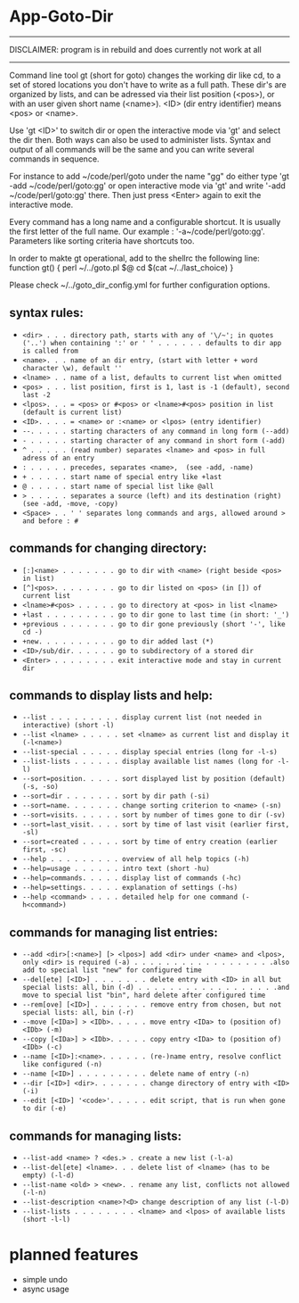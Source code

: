 
# App-Goto-Dir

- - -

DISCLAIMER: program is in rebuild and does currently not work at all

- - -

  Command line tool gt (short for goto) changes the working dir like cd,
  to a set of stored locations you don't have to write as a full path.
  These dir's are organized by lists, and can be adressed via their
  list position (&lt;pos>), or with an user given short name (&lt;name>).
  &lt;ID> (dir entry identifier) means &lt;pos> or &lt;name>.

  Use 'gt &lt;ID>' to switch dir or open the interactive mode via 'gt' and
  select the dir then. Both ways can also be used to administer lists.
  Syntax and output of all commands will be the same and you can write
  several commands in sequence.

  For instance to add \~/code/perl/goto under the name "gg" do either type
  'gt -add \~/code/perl/goto:gg' or open interactive mode via 'gt'
  and write '-add \~/code/perl/goto:gg' there. Then just press &lt;Enter>
  again to exit the interactive mode.

  Every command has a long name and a configurable shortcut.
  It is usually the first letter of the full name.
  Our example : '-a\~/code/perl/goto:gg'.
  Parameters like sorting criteria have shortcuts too.

  In order to makte gt operational, add to the shellrc the following line:
  function gt() { perl ~/../goto.pl \$@ cd $\(cat ~/../last_choice) }

  Please check ~/../goto_dir_config.yml for further configuration options.


## syntax rules:

- `<dir> . . . directory path, starts with any of '\/~'; in quotes ('..') when containing ':' or ' '
. . . . . . defaults to dir app is called from`
- `<name>. . . name of an dir entry, (start with letter + word character \w), default ''`
- `<lname> . . name of a list, defaults to current list when omitted`
- `<pos> . . . list position, first is 1, last is -1 (default), second last -2`
- `<lpos>. . . = <pos> or #<pos> or <lname>#<pos> position in list (default is current list)`
- `<ID>. . . . = <name> or :<name> or <lpos> (entry identifier)`
- `--. . . . . starting characters of any command in long form (--add)`
- `- . . . . . starting character of any command in short form (-add)`
- `^ . . . . . (read number) separates <lname> and <pos> in full adress of an entry`
- `: . . . . . precedes, separates <name>,  (see -add, -name)`
- `+ . . . . . start name of special entry like +last`
- `@ . . . . . start name of special list like @all`
- `> . . . . . separates a source (left) and its destination (right) (see -add, -move, -copy)`
- `<Space> . . ' ' separates long commands and args, allowed around > and before : #`

## commands for changing directory:

- `[:]<name> . . . . . . . go to dir with <name> (right beside <pos> in list)`
- `[^]<pos>. . . . . . . . go to dir listed on <pos> (in []) of current list`
- `<lname>#<pos> . . . . . go to directory at <pos> in list <lname>`
- `+last . . . . . . . . . go to dir gone to last time (in short: '_')`
- `+previous . . . . . . . go to dir gone previously (short '-', like cd -)`
- `+new. . . . . . . . . . go to dir added last (*)`
- `<ID>/sub/dir. . . . . . go to subdirectory of a stored dir`
- `<Enter> . . . . . . . . exit interactive mode and stay in current dir`

## commands to display lists and help:

- `--list . . . . . . . . . display current list (not needed in interactive) (short -l)`
- `--list <lname> . . . . . set <lname> as current list and display it (-l<name>)`
- `--list-special . . . . . display special entries (long for -l-s)`
- `--list-lists . . . . . . display available list names (long for -l-l)`
- `--sort=position. . . . . sort displayed list by position (default) (-s, -so)`
- `--sort=dir . . . . . . . sort by dir path (-si)`
- `--sort=name. . . . . . . change sorting criterion to <name> (-sn)`
- `--sort=visits. . . . . . sort by number of times gone to dir (-sv)`
- `--sort=last_visit. . . . sort by time of last visit (earlier first, -sl)`
- `--sort=created . . . . . sort by time of entry creation (earlier first, -sc)`
- `--help . . . . . . . . . overview of all help topics (-h)`
- `--help=usage . . . . . . intro text (short -hu)`
- `--help=commands. . . . . display list of commands (-hc)`
- `--help=settings. . . . . explanation of settings (-hs)`
- `--help <command> . . . . detailed help for one command (-h<command>)`

## commands for managing list entries:

- `--add <dir>[:<name>] [> <lpos>] add <dir> under <name> and <lpos>, only <dir> is required (-a) .
. . . . . . . . . . . . . . . . .also add to special list "new" for configured time`
- `--del[ete] [<ID>] . . . . . . . delete entry with <ID> in all but special lists: all, bin (-d)
. . . . . . . . . . . . . . . . . .and move to special list "bin", hard delete after configured time`
- `--rem[ove] [<ID>] . . . . . . . remove entry from chosen, but not special lists: all, bin (-r)`
- `--move [<IDa>] > <IDb>. . . . . move entry <IDa> to (position of) <IDb> (-m)`
- `--copy [<IDa>] > <IDb>. . . . . copy entry <IDa> to (position of) <IDb> (-c)`
- `--name [<ID>]:<name>. . . . . . (re-)name entry, resolve conflict like configured (-n)`
- `--name [<ID>] . . . . . . . . . delete name of entry (-n)`
- `--dir [<ID>] <dir>. . . . . . . change directory of entry with <ID> (-i)`
- `--edit [<ID>] '<code>'. . . . . edit script, that is run when gone to dir (-e)`

## commands for managing lists:

- `--list-add <name> ? <des.> . create a new list (-l-a)`
- `--list-del[ete] <lname>. . . delete list of <lname> (has to be empty) (-l-d)`
- `--list-name <old> > <new>. . rename any list, conflicts not allowed (-l-n)`
- `--list-description <name>?<D> change description of any list (-l-D)`
- `--list-lists . . . . . . . . <lname> and <lpos> of available lists (short -l-l)`


# planned features

- simple undo
- async usage
